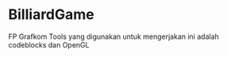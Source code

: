 BilliardGame
============

FP Grafkom
Tools yang digunakan untuk mengerjakan ini adalah codeblocks dan OpenGL
